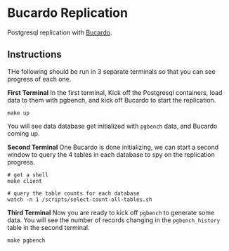 # Bucardo Replication

Postgresql replication with [Bucardo](https://bucardo.org/Bucardo/).

## Instructions

THe following should be run in 3 separate terminals so that you can see progress of each one.

**First Terminal**
In the first terminal, Kick off the Postgresql containers, load data to them with pgbench, and kick off Bucardo to start the replication.

```
make up
```

You will see data database get initialized with `pgbench` data, and Bucardo coming up.


**Second Terminal**
One Bucardo is done initializing, we can start a second window to query the 4 tables in each database to spy on the replication progress.

```
# get a shell
make client

# query the table counts for each database
watch -n 1 /scripts/select-count-all-tables.sh
```

**Third Terminal**
Now you are ready to kick off `pgbench` to generate some data.  You will see the number of records changing in the `pgbench_history` table in the second terminal.

```
make pgbench
```
